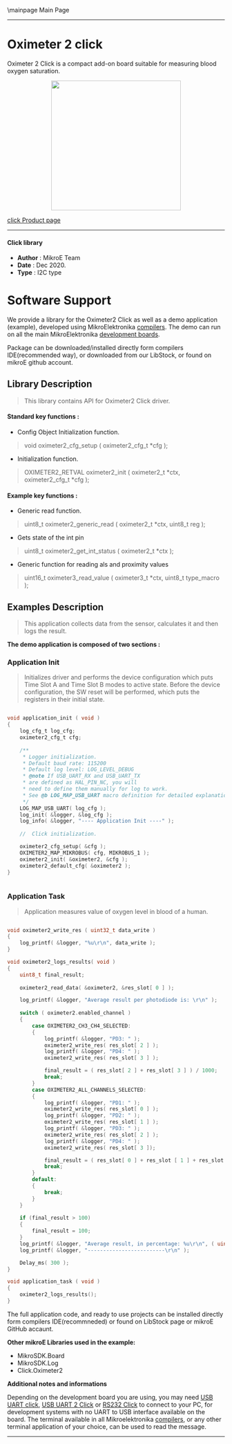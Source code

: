 \mainpage Main Page
 

---
# Oximeter 2 click

Oximeter 2 Click is a compact add-on board suitable for measuring blood oxygen saturation.

<p align="center">
  <img src="https://download.mikroe.com/images/click_for_ide/oximeter2_click.png" height=300px>
</p>


[click Product page](https://www.mikroe.com/oximeter-2-click)

---


#### Click library 

- **Author**        : MikroE Team
- **Date**          : Dec 2020.
- **Type**          : I2C type


# Software Support

We provide a library for the Oximeter2 Click 
as well as a demo application (example), developed using MikroElektronika 
[compilers](https://shop.mikroe.com/compilers). 
The demo can run on all the main MikroElektronika [development boards](https://shop.mikroe.com/development-boards).

Package can be downloaded/installed directly form compilers IDE(recommended way), or downloaded from our LibStock, or found on mikroE github account. 

## Library Description

> This library contains API for Oximeter2 Click driver.

#### Standard key functions :

- Config Object Initialization function.
> void oximeter2_cfg_setup ( oximeter2_cfg_t *cfg ); 
 
- Initialization function.
> OXIMETER2_RETVAL oximeter2_init ( oximeter2_t *ctx, oximeter2_cfg_t *cfg );

#### Example key functions :

- Generic read function.
> uint8_t oximeter2_generic_read ( oximeter2_t *ctx, uint8_t reg );
 
- Gets state of the int pin
> uint8_t oximeter2_get_int_status ( oximeter2_t *ctx );

- Generic function for reading als and proximity values
> uint16_t oximeter3_read_value ( oximeter3_t *ctx, uint8_t type_macro );

## Examples Description

> This application collects data from the sensor, calculates it and then logs the result.

**The demo application is composed of two sections :**

### Application Init 

> Initializes driver and performs the device configuration which puts Time Slot A and Time Slot B modes to active state. Before the device configuration, the SW reset will be performed, which puts the registers in their initial state.

```c

void application_init ( void )
{
    log_cfg_t log_cfg;
    oximeter2_cfg_t cfg;
    
    /** 
     * Logger initialization.
     * Default baud rate: 115200
     * Default log level: LOG_LEVEL_DEBUG
     * @note If USB_UART_RX and USB_UART_TX 
     * are defined as HAL_PIN_NC, you will 
     * need to define them manually for log to work. 
     * See @b LOG_MAP_USB_UART macro definition for detailed explanation.
     */
    LOG_MAP_USB_UART( log_cfg );
    log_init( &logger, &log_cfg );
    log_info( &logger, "---- Application Init ----" );
    
    //  Click initialization.

    oximeter2_cfg_setup( &cfg );
    OXIMETER2_MAP_MIKROBUS( cfg, MIKROBUS_1 );
    oximeter2_init( &oximeter2, &cfg );
    oximeter2_default_cfg( &oximeter2 );
}
  
```

### Application Task

> Application measures value of oxygen level in blood of a human. 

```c

void oximeter2_write_res ( uint32_t data_write )
{
    log_printf( &logger, "%u\r\n", data_write );
}

void oximeter2_logs_results( void )
{
    uint8_t final_result;
    
    oximeter2_read_data( &oximeter2, &res_slot[ 0 ] );

    log_printf( &logger, "Average result per photodiode is: \r\n" );
    
    switch ( oximeter2.enabled_channel )
    {
        case OXIMETER2_CH3_CH4_SELECTED:
        {
            log_printf( &logger, "PD3: " );
            oximeter2_write_res( res_slot[ 2 ] );
            log_printf( &logger, "PD4: " );
            oximeter2_write_res( res_slot[ 3 ] );

            final_result = ( res_slot[ 2 ] + res_slot[ 3 ] ) / 1000;
            break;
        }
        case OXIMETER2_ALL_CHANNELS_SELECTED:
        {
            log_printf( &logger, "PD1: " );
            oximeter2_write_res( res_slot[ 0 ] );
            log_printf( &logger, "PD2: " );
            oximeter2_write_res( res_slot[ 1 ] );
            log_printf( &logger, "PD3: " );
            oximeter2_write_res( res_slot[ 2 ] );
            log_printf( &logger, "PD4: " );
            oximeter2_write_res( res_slot[ 3 ]);

            final_result = ( res_slot[ 0 ] + res_slot [ 1 ] + res_slot[ 2 ] + res_slot[ 3 ] ) / 1000;
            break;
        }
        default:
        {
            break;
        }
    }
    
    if (final_result > 100)
    {
        final_result = 100;
    }
    log_printf( &logger, "Average result, in percentage: %u\r\n", ( uint16_t )final_result );
    log_printf( &logger, "-------------------------\r\n" );

    Delay_ms( 300 );
}

void application_task ( void )
{
    oximeter2_logs_results();
}

```

The full application code, and ready to use projects can be  installed directly form compilers IDE(recommneded) or found on LibStock page or mikroE GitHub accaunt.

**Other mikroE Libraries used in the example:** 

- MikroSDK.Board
- MikroSDK.Log
- Click.Oximeter2

**Additional notes and informations**

Depending on the development board you are using, you may need 
[USB UART click](https://shop.mikroe.com/usb-uart-click), 
[USB UART 2 Click](https://shop.mikroe.com/usb-uart-2-click) or 
[RS232 Click](https://shop.mikroe.com/rs232-click) to connect to your PC, for 
development systems with no UART to USB interface available on the board. The 
terminal available in all Mikroelektronika 
[compilers](https://shop.mikroe.com/compilers), or any other terminal application 
of your choice, can be used to read the message.



---
